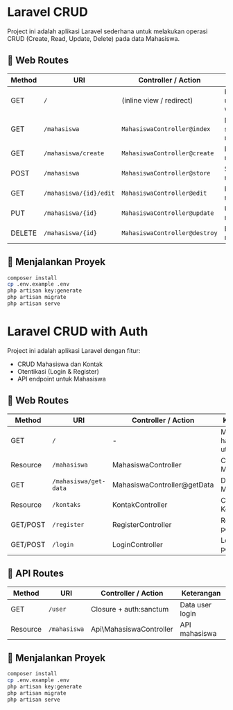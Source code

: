 # Laravel CRUD

Project ini adalah aplikasi Laravel sederhana untuk melakukan operasi CRUD (Create, Read, Update, Delete) pada data Mahasiswa.

## 📄 Web Routes

| Method | URI                      | Controller / Action             | Keterangan                       |
|--------|---------------------------|----------------------------------|-----------------------------------|
| GET    | `/`                       | (inline view / redirect)        | Halaman utama atau welcome        |
| GET    | `/mahasiswa`              | `MahasiswaController@index`     | Menampilkan semua data mahasiswa |
| GET    | `/mahasiswa/create`       | `MahasiswaController@create`    | Form tambah mahasiswa            |
| POST   | `/mahasiswa`              | `MahasiswaController@store`     | Simpan data mahasiswa            |
| GET    | `/mahasiswa/{id}/edit`    | `MahasiswaController@edit`      | Form edit mahasiswa              |
| PUT    | `/mahasiswa/{id}`         | `MahasiswaController@update`    | Update data mahasiswa            |
| DELETE | `/mahasiswa/{id}`         | `MahasiswaController@destroy`   | Hapus data mahasiswa             |

## 🚀 Menjalankan Proyek

```bash
composer install
cp .env.example .env
php artisan key:generate
php artisan migrate
php artisan serve
```




# Laravel CRUD with Auth

Project ini adalah aplikasi Laravel dengan fitur:

- CRUD Mahasiswa dan Kontak
- Otentikasi (Login & Register)
- API endpoint untuk Mahasiswa

## 📄 Web Routes

| Method   | URI                   | Controller / Action         | Keterangan                |
|----------|-----------------------|-----------------------------|---------------------------|
| GET      | `/`                   | -                           | Menampilkan halaman utama |
| Resource | `/mahasiswa`          | MahasiswaController         | CRUD Mahasiswa            |
| GET      | `/mahasiswa/get-data` | MahasiswaController@getData | Data JSON Mahasiswa       |
| Resource | `/kontaks`            | KontakController            | CRUD Kontak               |
| GET/POST | `/register`           | RegisterController          | Registrasi pengguna       |
| GET/POST | `/login`              | LoginController             | Login pengguna            |

## 📡 API Routes

| Method   | URI          | Controller / Action     | Keterangan      |
|----------|--------------|-------------------------|-----------------|
| GET      | `/user`      | Closure + auth:sanctum  | Data user login |
| Resource | `/mahasiswa` | Api\MahasiswaController | API mahasiswa   |

## 🚀 Menjalankan Proyek

```bash
composer install
cp .env.example .env
php artisan key:generate
php artisan migrate
php artisan serve
```
